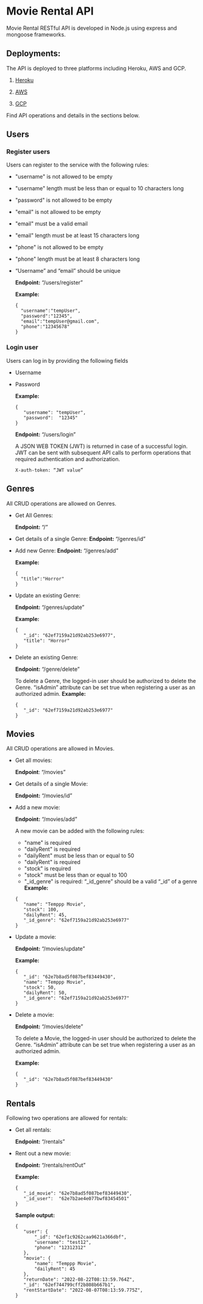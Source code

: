 # Movie Rental API

Movie Rental RESTful API is developed in Node.js using express and mongoose frameworks. 

## Deployments:

The API is deployed to three platforms including Heroku, AWS and GCP.

1. [Heroku](https://nodejs-mongoose-demo.herokuapp.com)

2. [AWS](http://ec2-52-90-154-241.compute-1.amazonaws.com:3000/)

3. [GCP](https://nodejs-mongodb-demo.el.r.appspot.com/)

Find API operations and details in the sections below. 

## Users

### Register users 
Users can register to the service with the following rules:

* "username" is not allowed to be empty
* "username" length must be less than or equal to 10 characters long
* "password" is not allowed to be empty
* "email" is not allowed to be empty
* "email" must be a valid email
* "email" length must be at least 15 characters long
* "phone" is not allowed to be empty
* "phone" length must be at least 8 characters long
* “Username” and “email” should be unique

  **Endpoint:** “/users/register”

  **Example:** 
  
  ```
  {
    "username":"tempUser",
    "password":"12345",
    "email":"tempUser@gmail.com",
    "phone":"12345678"
  }
  ```

### Login user 
Users can log in by providing the following fields
* Username
* Password

  **Example:**
  
  ```
  {
     "username": "tempUser",
     "password":  "12345"
  }
  ```

  **Endpoint:** “/users/login”

  A JSON WEB TOKEN (JWT) is returned in case of a successful login. JWT can be sent with subsequent API calls to perform operations that required authentication and authorization. 

  ```
  X-auth-token: “JWT value”
  ```

## Genres
All CRUD operations are allowed on Genres. 

* Get All Genres: 

  **Endpoint:** “/”

* Get details of a single Genre: 
  **Endpoint:** “/genres/id”

* Add new Genre: 
  **Endpoint:** “/genres/add”

  **Example:**
  
  ```
  {
    "title":"Horror"
  }
  ```

* Update an existing Genre: 

  **Endpoint:** “/genres/update”

  **Example:**
  
  ```
  {
     "_id": "62ef7159a21d92ab253e6977",
     "title": "Horror"
  }
  ```

* Delete an existing Genre:

  **Endpoint:** “/genre/delete”

  To delete a Genre, the logged-in user should be authorized to delete the Genre. “isAdmin” attribute can be set true when registering a user as an authorized admin. 
  **Example:**

  ```
  {
     "_id": "62ef7159a21d92ab253e6977"
  }
  ```

## Movies
All CRUD operations are allowed in Movies.
* Get all movies: 

  **Endpoint**: “/movies”

* Get details of a single Movie: 

  **Endpoint:** “/movies/id”

* Add a new movie: 

  **Endpoint:** “/movies/add”

  A new movie can be added with the following rules:
  - "name" is required
  - "dailyRent" is required
  - "dailyRent" must be less than or equal to 50
  - "dailyRent" is required
  - "stock" is required
  - "stock" must be less than or equal to 100
  - "_id_genre" is required: “_id_genre” should be a valid “_id” of a genre
  **Example:**
  
  ```
  {
     "name": "Temppp Movie",
     "stock": 100,
     "dailyRent": 45,
     "_id_genre": "62ef7159a21d92ab253e6977"
  }
  ```
* Update a movie: 

  **Endpoint:** “/movies/update”

  **Example:** 
  
  ```
  {
     "_id": "62e7b8ad5f087bef83449430",
     "name": "Temppp Movie",
     "stock": 50,
     "dailyRent": 50,
     "_id_genre": "62ef7159a21d92ab253e6977"
  }
  ```

* Delete a movie: 

  **Endpoint:** “/movies/delete”

  To delete a Movie, the logged-in user should be authorized to delete the Genre. “isAdmin” attribute can be set true when registering a user as an authorized admin. 

  **Example:** 
  
  ```
  {
     "_id": "62e7b8ad5f087bef83449430"
  }
  ```

## Rentals

Following two operations are allowed for rentals:

* Get all rentals: 

  **Endpoint:** “/rentals”

* Rent out a new movie: 

  **Endpoint:** “/rentals/rentOut”
  
  **Example:** 
 
  ```
  {
     "_id_movie": "62e7b8ad5f087bef83449430",
     "_id_user":  "62e7b2ae4e077bwf83454501"
  }
  ```
  
  **Sample output:**
  
  ```
  {
     "user": {
         "_id": "62ef1c9262caa9621a366dbf",
         "username": "test12",
         "phone": "12312312"
     },
     "movie": {
         "name": "Temppp Movie",
         "dailyRent": 45
     },
     "returnDate": "2022-08-22T08:13:59.764Z",
     "_id": "62ef744799cff2b808b667b1",
     "rentStartDate": "2022-08-07T08:13:59.775Z",
  }
  ```
